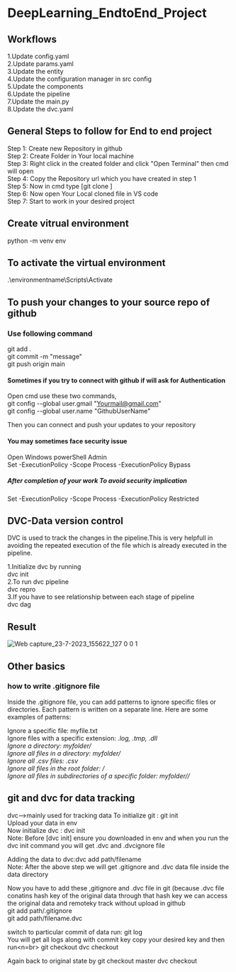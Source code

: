 # DeepLearning_EndtoEnd_Project

## Workflows
1.Update config.yaml <br>
2.Update params.yaml <br>
3.Update the entity <br>
4.Update the configuration manager in src config <br>
5.Update the components <br>
6.Update the pipeline <br>
7.Update the main.py <br>
8.Update the dvc.yaml <br>

## General Steps to follow for End to end project
Step 1: Create new Repository in github <br>
Step 2: Create Folder in Your local machine <br>
Step 3: Right click in the created folder and click "Open Terminal" then cmd will open <br>
Step 4: Copy the Repository url which you have created in step 1 <br>
Step 5: Now in cmd type [git clone <url>] <br>
Step 6: Now open Your Local cloned file in VS code <br>
Step 7: Start to work in your desired project

## Create vitrual environment
python -m venv env <br>
## To activate the virtual environment
.\environmentname\Scripts\Activate

## To push your changes to your source repo of github 
### Use following command
git add . <br>
git commit -m "message" <br>
git push origin main <br>

#### Sometimes if you try to connect with  github if will ask for Authentication
Open cmd use these two commands,<br>
git config --global user.gmail "Yourmail@gmail.com" <br>
git config --global user.name "GithubUserName" <br>

Then you can connect and push your updates to your repository

#### You may sometimes face security issue
Open Windows powerShell Admin <br>
Set -ExecutionPolicy -Scope Process -ExecutionPolicy Bypass <br>
##### After completion of your work To avoid security implication
Set -ExecutionPolicy -Scope Process -ExecutionPolicy Restricted <br>


## DVC-Data version control
DVC is used to track the changes in the pipeline.This is very helpfull in avoiding the repeated execution of the file which is already executed in the pipeline.<br>

1.Initialize dvc by running<br>
dvc init <br>
2.To run dvc pipeline <br>
dvc repro<br>
3.If you have to see relationship between each stage of pipeline <br>
dvc dag

## Result

![Web capture_23-7-2023_155622_127 0 0 1](https://github.com/Naveen3251/DeepLearning_EndtoEnd_Project/assets/114800360/69282157-f296-4512-a556-1a9d45c8ef2f)

## Other basics
### how to write .gitignore file
Inside the .gitignore file, you can add patterns to ignore specific files or directories. Each pattern is written on a separate line. Here are some examples of patterns:<br>

Ignore a specific file: myfile.txt<br>
Ignore files with a specific extension: *.log, *.tmp, *.dll<br>
Ignore a directory: myfolder/<br>
Ignore all files in a directory: myfolder/*<br>
Ignore all .csv files: *.csv<br>
Ignore all files in the root folder: /*<br>
Ignore all files in subdirectories of a specific folder: myfolder/*/*<br>

## git and dvc for data tracking
dvc-->mainly used for tracking data
To initialize git : git init <br>
Upload your data in env <br>
Now initialize dvc : dvc init <br>
Note: Before [dvc init] ensure you downloaded in env and when you run the dvc init command you will get .dvc and .dvcignore file<br>

Adding the data to dvc:dvc add path/filename <br>
Note: After the above step we will get .gitignore and .dvc data file inside the data directory<br>

Now you have to add these ,gitignore and .dvc file in git (because .dvc file conatins hash key of the original data through that hash key we can access the original data and remoteky track without upload in github<br>
git add path/.gitignore<br>
git add path/filename.dvc<br>

switch to particular commit of data
run: git log<br>
You will get all logs along with commit key copy your desired key and then run<n=br>
git checkout <key>
dvc checkout<br>

Again back to original state by
git checkout master
dvc checkout





